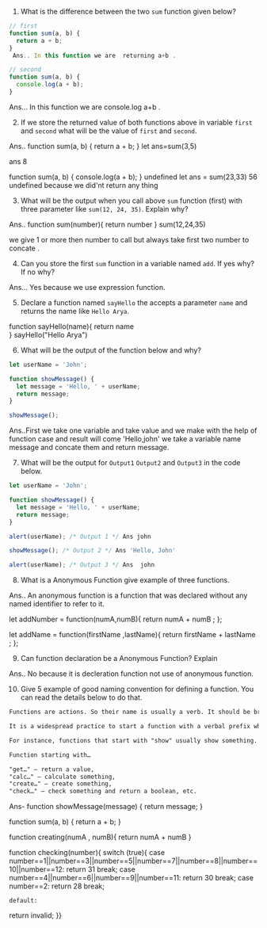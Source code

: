 1. What is the difference between the two `sum` function given below?

```js
// first
function sum(a, b) {
  return a + b;
}
 Ans.. In this function we are  returning a+b .

// second
function sum(a, b) {
  console.log(a + b);
}
```

Ans...  In this function we are console.log a+b .

2. If we store the returned value of both functions above in variable `first` and `second` what will be the value of `first` and `second`.

Ans.. function sum(a, b) {
  return a + b;
}
 let ans=sum(3,5)

ans
8


function sum(a, b) {
  console.log(a + b);
}
undefined
let ans = sum(23,33)
56
undefined
because we did'nt return any thing

3. What will be the output when you call above `sum` function (first) with three parameter like `sum(12, 24, 35)`. Explain why?

Ans.. function sum(number){
      return number
      }
      sum(12,24,35)
 
 we give 1 or more then number to call but always take first two number to concate .

4. Can you store the first `sum` function in a variable named `add`. If yes why? If no why?

 Ans... Yes because we use expression function.


5. Declare a function named `sayHello` the accepts a parameter `name` and returns the name like `Hello Arya`.

function sayHello(name){
  return name  
}
 sayHello("Hello Arya")

6. What will be the output of the function below and why?

```js
let userName = 'John';

function showMessage() {
  let message = 'Hello, ' + userName;
  return message;
}

showMessage();
```
Ans..First we take one variable and take value and we make with the help of function case and result will come      'Hello,john' we take a variable name message and concate them and return message.

7. What will be the output for `Output1` `Output2` and `Output3` in the code below.

```js
let userName = 'John';

function showMessage() {
  let message = 'Hello, ' + userName;
  return message;
}

alert(userName); /* Output 1 */ Ans john

showMessage(); /* Output 2 */ Ans 'Hello, John'

alert(userName); /* Output 3 */ Ans  john
```

8. What is a Anonymous Function give example of three functions.

Ans.. An anonymous function is a function that was declared without any named identifier to refer to it.

let addNumber = function(numA,numB){
 return numA + numB ;
};

let addName = function(firstName ,lastName){
 return firstName + lastName ;
};

9. Can function declaration be a Anonymous Function? Explain

Ans.. No because it is decleration function not use of anonymous function.

10. Give 5 example of good naming convention for defining a function. You can read the details below to do that.

```md
Functions are actions. So their name is usually a verb. It should be brief, as accurate as possible and describe what the function does, so that someone reading the code gets an indication of what the function does.

It is a widespread practice to start a function with a verbal prefix which vaguely describes the action. There must be an agreement within the team on the meaning of the prefixes.

For instance, functions that start with "show" usually show something.

Function starting with…

"get…" – return a value,
"calc…" – calculate something,
"create…" – create something,
"check…" – check something and return a boolean, etc.
```
Ans- function showMessage(message) {
     return message;
     }



function sum(a, b) {
  return a + b;
}

function creating(numA , numB){
  return numA + numB
}

function checking(number){
switch (true){
    case number==1||number==3||number==5||number==7||number==8||number==10||number==12:
return 31
break;
    case number==4||number==6||number==9||number==11:
return 30
break;
case number==2:
return  28
break;

    default:
return invalid;
}}


